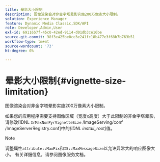 ```yaml
---
title: 晕影大小限制
description: 图像渲染会对非金字塔晕影实施200万像素大小限制。
solution: Experience Manager
feature: Dynamic Media Classic,SDK/API
role: Developer,Admin,User
exl-id: 69116b7f-45c0-42ed-9114-d01db3ce16be
source-git-commit: 38f3e425be0ce3e241fc18b477e3f68b7b763b51
workflow-type: tm+mt
source-wordcount: '73'
ht-degree: 0%

---
```


# 晕影大小限制{#vignette-size-limitation}

图像渲染会对非金字塔晕影实施200万像素大小限制。

如果您的应用程序需要支持图像区域（宽度x高度）大于此限制的非金字塔晕影，请修改[!DNL `IrMaxNonPyrVignetteSize` /ImageServing/conf /ImageServerRegistry.conf]中的&#x200B;*[!DNL install_root]*&#x200B;值。

>[!NOTE]
>
>调整属性`attribute::MaxPix`和`IS::MaxMessageSize`以允许异常大的响应图像大小。 有关详细信息，请参阅图像服务文档。
